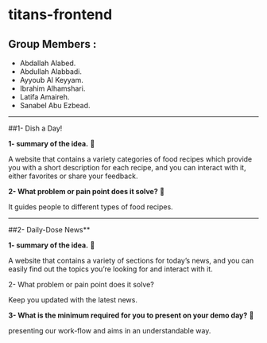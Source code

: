 # titans-frontend

## Group Members :
- Abdallah Alabed.
- Abdullah Alabbadi.
- Ayyoub Al Keyyam.
- Ibrahim Alhamshari.
- Latifa Amaireh.
- Sanabel Abu Ezbead.
-------------------------------------------------------------------------------------------------------------------

##1- Dish a Day!


**1- summary of the idea.** :pushpin:

A website that contains a variety categories of food recipes which provide you with a short description for each recipe, and you can interact with it, either favorites or share your feedback.

  
**2- What problem or pain point does it solve?** :pushpin:

It guides people to different types of food recipes.

-------------------------------------------------------------------------------------------------------------------

##2- Daily-Dose News**

**1- summary of the idea.** :pushpin:
  
A website that contains a variety of sections for today’s news, and you can easily find out the topics you’re looking for and interact with it. 
  
2- What problem or pain point does it solve? 
  
Keep you updated with the latest news.

**3- What is the minimum required for you to present on your demo day?** :pushpin:
  
presenting our work-flow and aims in an understandable way.
